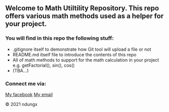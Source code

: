 ## Welcome to Math Utiltility Repository. This repo offers various math methods used as a helper for your project.

### You will find in this repo the following stuff:

* .gitignore itself to demonstrate how Git tool will upload a file or not
* README.md itself file to introduce the contents of this repo
* All of math methods to support for the math calculation in your project e.g. getFactorial(), sin(), cos()
* (TBA...)

### Connect me via:
[My facebook](https://facebook.com/ndungx)
[My email](dpron12345@gmail.com)

© 2021 ndungx


